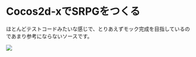 # Cocos2d-xでSRPGをつくる

ほとんどテストコードみたいな感じで、とりあえずモック完成を目指しているのであまり参考にならないソースです。


![](https://raw.github.com/kyokomi/Cocos2dxSRPGQuest/master/work/screen_captiue.png)

